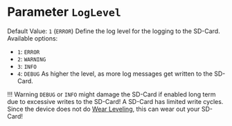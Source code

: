 # Parameter `LogLevel`
Default Value: `1` (`ERROR`)
Define the log level for the logging to the SD-Card.
Available options:
- `1`: `ERROR`
- `2`: `WARNING`
- `3`: `INFO`
- `4`: `DEBUG`
As higher the level, as more log messages get written to the SD-Card.

!!! Warning
    `DEBUG` or `INFO` might damage the SD-Card if enabled long term due to excessive writes to the SD-Card!
    A SD-Card has limited write cycles. Since the device does not do [Wear Leveling](https://en.wikipedia.org/wiki/Wear_leveling), this can wear out your SD-Card!